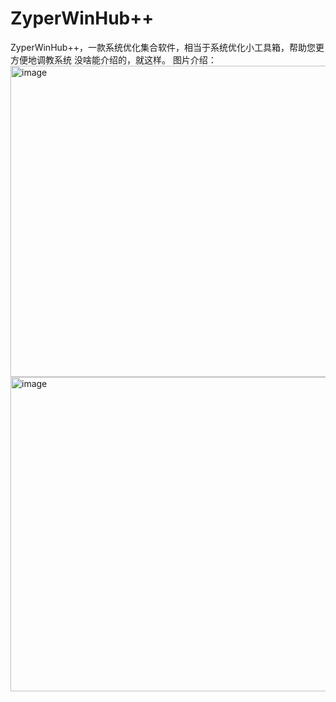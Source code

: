 # ZyperWinHub++
ZyperWinHub++，一款系统优化集合软件，相当于系统优化小工具箱，帮助您更方便地调教系统
没啥能介绍的，就这样。
<dev>
图片介绍：
<img width="749" height="498" alt="image" src="https://github.com/user-attachments/assets/6bcc96f2-2a0f-4323-9571-8ac5d8beec41" />
<img width="749" height="503" alt="image" src="https://github.com/user-attachments/assets/e4119cb3-3582-4164-85c7-fd73a6b85730" />
